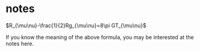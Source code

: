 # notes
$R_{\mu\nu}-\frac{1}{2}Rg_{\mu\nu}=8\pi GT_{\mu\nu}$

If you know the meaning of the above formula, you may be interested at the notes here.
